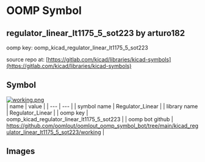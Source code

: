 # OOMP Symbol  
## regulator_linear_lt1175_5_sot223  by arturo182  
  
oomp key: oomp_kicad_regulator_linear_lt1175_5_sot223  
  
source repo at: [https://gitlab.com/kicad/libraries/kicad-symbols](https://gitlab.com/kicad/libraries/kicad-symbols)  
## Symbol  
  
[![working.png](working_600.png)](working.png)  
| name | value | 
| --- | --- | 
| symbol name | Regulator_Linear | 
| library name | Regulator_Linear | 
| oomp key | oomp_kicad_regulator_linear_lt1175_5_sot223 | 
| oomp bot github | https://github.com/oomlout/oomlout_oomp_symbol_bot/tree/main/kicad_regulator_linear_lt1175_5_sot223/working | 
## Images  
